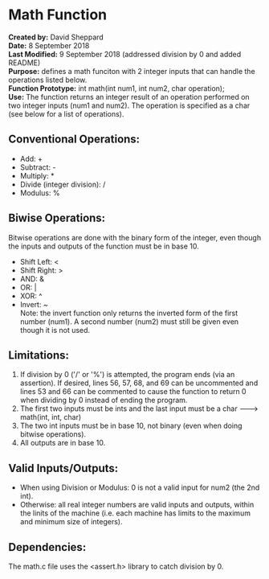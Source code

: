 # Math Function
**Created by:** David Sheppard  
**Date:** 8 September 2018  
**Last Modified:** 9 September 2018 (addressed division by 0 and added README)  
**Purpose:** defines a math funciton with 2 integer inputs that can handle the operations listed below.  
**Function Prototype:** int math(int num1, int num2, char operation);  
**Use:** The function returns an integer result of an operation performed on two integer inputs (num1 and num2). The operation is specified as a char (see below for a list of operations).  
## Conventional Operations:
* Add: +
* Subtract: -
* Multiply: *
* Divide (integer division): /
* Modulus: %
## Biwise Operations:
Bitwise operations are done with the binary form of the integer, even though the inputs and outputs of the function must be in base 10.
* Shift Left: <
* Shift Right: >
* AND: &
* OR: |
* XOR: ^
* Invert: ~  
Note: the invert function only returns the inverted form of the first number (num1). A second number (num2) must still be given even though it is not used.
## Limitations:
1. If division by 0 ('/' or '%') is attempted, the program ends (via an assertion). If desired, lines 56, 57, 68, and 69 can be uncommented and lines 53 and 66 can be commented to cause the function to return 0 when dividing by 0 instead of ending the program.
2. The first two inputs must be ints and the last input must be a char ---> math(int, int, char)
3. The two int inputs must be in base 10, not binary (even when doing bitwise operations).
4. All outputs are in base 10.
## Valid Inputs/Outputs:
* When using Division or Modulus: 0 is not a valid input for num2 (the 2nd int).
* Otherwise: all real integer numbers are valid inputs and outputs, within the linits of the machine (i.e. each machine has limits to the maximum and minimum size of integers).
## Dependencies:
The math.c file uses the <assert.h> library to catch division by 0.
